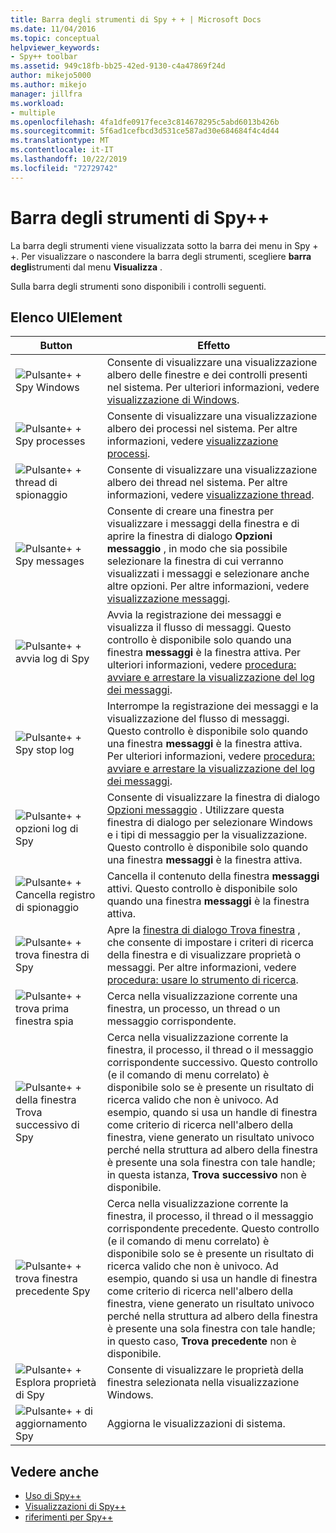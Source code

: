 ```yaml
---
title: Barra degli strumenti di Spy + + | Microsoft Docs
ms.date: 11/04/2016
ms.topic: conceptual
helpviewer_keywords:
- Spy++ toolbar
ms.assetid: 949c18fb-bb25-42ed-9130-c4a47869f24d
author: mikejo5000
ms.author: mikejo
manager: jillfra
ms.workload:
- multiple
ms.openlocfilehash: 4fa1dfe0917fece3c814678295c5abd6013b426b
ms.sourcegitcommit: 5f6ad1cefbcd3d531ce587ad30e684684f4c4d44
ms.translationtype: MT
ms.contentlocale: it-IT
ms.lasthandoff: 10/22/2019
ms.locfileid: "72729742"
---
```

# <a name="spy-toolbar"></a>Barra degli strumenti di Spy++
La barra degli strumenti viene visualizzata sotto la barra dei menu in Spy + +. Per visualizzare o nascondere la barra degli strumenti, scegliere **barra degli**strumenti dal menu **Visualizza** .

 Sulla barra degli strumenti sono disponibili i controlli seguenti.

## <a name="uielement-list"></a>Elenco UIElement

|Button|Effetto|
|------------|------------|
|![Pulsante&#43; &#43; Spy Windows](../debugger/media/icon_spy--_windows.gif "Icon_Spy + + _Windows")|Consente di visualizzare una visualizzazione albero delle finestre e dei controlli presenti nel sistema. Per ulteriori informazioni, vedere [visualizzazione di Windows](../debugger/windows-view.md).|
|![Pulsante&#43; &#43; Spy processes](../debugger/media/icon_spy--_processes.gif "Icon_Spy + + _Processes")|Consente di visualizzare una visualizzazione albero dei processi nel sistema. Per altre informazioni, vedere [visualizzazione processi](../debugger/processes-view.md).|
|![Pulsante&#43; &#43; thread di spionaggio](../debugger/media/icon_spy--_threads.gif "Icon_Spy + + _Threads")|Consente di visualizzare una visualizzazione albero dei thread nel sistema. Per altre informazioni, vedere [visualizzazione thread](../debugger/threads-view.md).|
|![Pulsante&#43; &#43; Spy messages](../debugger/media/icon_spy--_messages.gif "Icon_Spy + + _Messages")|Consente di creare una finestra per visualizzare i messaggi della finestra e di aprire la finestra di dialogo **Opzioni messaggio** , in modo che sia possibile selezionare la finestra di cui verranno visualizzati i messaggi e selezionare anche altre opzioni. Per altre informazioni, vedere [visualizzazione messaggi](../debugger/messages-view.md).|
|![Pulsante&#43; &#43; avvia log di Spy](../debugger/media/icon_spy--_startlog.gif "Icon_Spy + + _StartLog")|Avvia la registrazione dei messaggi e visualizza il flusso di messaggi. Questo controllo è disponibile solo quando una finestra **messaggi** è la finestra attiva. Per ulteriori informazioni, vedere [procedura: avviare e arrestare la visualizzazione del log dei messaggi](../debugger/how-to-start-and-stop-the-message-log-display.md).|
|![Pulsante&#43; &#43; Spy stop log](../debugger/media/icon_spy--_stoplog.gif "Icon_Spy + + _StopLog")|Interrompe la registrazione dei messaggi e la visualizzazione del flusso di messaggi. Questo controllo è disponibile solo quando una finestra **messaggi** è la finestra attiva. Per ulteriori informazioni, vedere [procedura: avviare e arrestare la visualizzazione del log dei messaggi](../debugger/how-to-start-and-stop-the-message-log-display.md).|
|![Pulsante&#43; &#43; opzioni log di Spy](../debugger/media/icon_spy--_logoptions.gif "Icon_Spy + + _LogOptions")|Consente di visualizzare la finestra di dialogo [Opzioni messaggio](../debugger/message-options-dialog-box.md) . Utilizzare questa finestra di dialogo per selezionare Windows e i tipi di messaggio per la visualizzazione. Questo controllo è disponibile solo quando una finestra **messaggi** è la finestra attiva.|
|![Pulsante&#43; &#43; Cancella registro di spionaggio](../debugger/media/spy--_clearlog.gif "Spy + + _ClearLog")|Cancella il contenuto della finestra **messaggi** attivi. Questo controllo è disponibile solo quando una finestra **messaggi** è la finestra attiva.|
|![Pulsante&#43; &#43; trova finestra di Spy](../debugger/media/icon_spy--_findwindow.gif "Icon_Spy + + _FindWindow")|Apre la [finestra di dialogo Trova finestra](../debugger/find-window-dialog-box.md) , che consente di impostare i criteri di ricerca della finestra e di visualizzare proprietà o messaggi. Per altre informazioni, vedere [procedura: usare lo strumento di ricerca](../debugger/how-to-use-the-finder-tool.md).|
|![Pulsante&#43; &#43; trova prima finestra spia](../debugger/media/icon_spy--_window.gif "Icon_Spy + + _Window")|Cerca nella visualizzazione corrente una finestra, un processo, un thread o un messaggio corrispondente.|
|![Pulsante&#43; &#43; della finestra Trova successivo di Spy](../debugger/media/icon_spy--_nextwindow.gif "Icon_Spy + + _NextWindow")|Cerca nella visualizzazione corrente la finestra, il processo, il thread o il messaggio corrispondente successivo. Questo controllo (e il comando di menu correlato) è disponibile solo se è presente un risultato di ricerca valido che non è univoco. Ad esempio, quando si usa un handle di finestra come criterio di ricerca nell'albero della finestra, viene generato un risultato univoco perché nella struttura ad albero della finestra è presente una sola finestra con tale handle; in questa istanza, **Trova successivo** non è disponibile.|
|![Pulsante&#43; &#43; trova finestra precedente Spy](../debugger/media/icon_spy--_prevwindow.gif "Icon_Spy + + _PrevWindow")|Cerca nella visualizzazione corrente la finestra, il processo, il thread o il messaggio corrispondente precedente. Questo controllo (e il comando di menu correlato) è disponibile solo se è presente un risultato di ricerca valido che non è univoco. Ad esempio, quando si usa un handle di finestra come criterio di ricerca nell'albero della finestra, viene generato un risultato univoco perché nella struttura ad albero della finestra è presente una sola finestra con tale handle; in questo caso, **Trova precedente** non è disponibile.|
|![Pulsante&#43; &#43; Esplora proprietà di Spy](../debugger/media/icon_spy--_propexp.gif "Icon_Spy + + _PropExp")|Consente di visualizzare le proprietà della finestra selezionata nella visualizzazione Windows.|
|![Pulsante&#43; &#43; di aggiornamento Spy](../debugger/media/icon_spy--_refresh.gif "Icon_Spy + + _Refresh")|Aggiorna le visualizzazioni di sistema.|

## <a name="see-also"></a>Vedere anche
- [Uso di Spy++](../debugger/using-spy-increment.md)
- [Visualizzazioni di Spy++](../debugger/spy-increment-views.md)
- [riferimenti per Spy++](../debugger/spy-increment-reference.md)